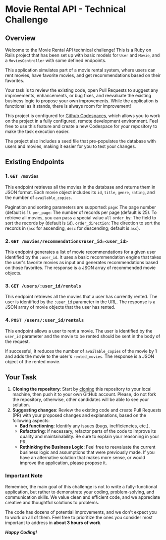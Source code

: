 # Movie Rental API - Technical Challenge

## Overview

Welcome to the Movie Rental API technical challenge! This is a Ruby on Rails project that has been set up with basic models for `User` and `Movie`, and a `MoviesController` with some defined endpoints.

This application simulates part of a movie rental system, where users can rent movies, have favorite movies, and get recommendations based on their favorites.

Your task is to review the existing code, open Pull Requests to suggest any improvements, enhancements, or bug fixes, and reevaluate the existing business logic to propose your own improvements. While the application is functional as it stands, there is always room for improvement!

This project is configured for [Github Codespaces](https://github.com/codespaces), which allows you to work on the project in a fully configured, remote development environment. Feel free to use this feature and create a new Codespace for your repository to make the task execution easier.

The project also includes a seed file that pre-populates the database with users and movies, making it easier for you to test your changes.

## Existing Endpoints

### 1. `GET /movies`

This endpoint retrieves all the movies in the database and returns them in JSON format. Each movie object includes its `id`, `title`, `genre`, `rating`, and the number of `available_copies`.

Pagination and sorting parameters are supported:
`page`: The page number (default is 1).
`per_page`: The number of records per page (default is 25). To retrieve all movies, you can pass a special value `all`
`order_by`: The field to sort the records by (default is `id`).
`order_direction`: The direction to sort the records in (`asc` for ascending, `desc` for descending; default is `asc`).

### 2. `GET /movies/recommendations?user_id=<user_id>`

This endpoint generates a list of movie recommendations for a given user identified by the `:user_id`. It uses a basic recommendation engine that takes the user's favorite movies as input and generates recommendations based on those favorites. The response is a JSON array of recommended movie objects.

### 3. `GET /users/:user_id/rentals`

This endpoint retrieves all the movies that a user has currently rented. The user is identified by the `:user_id` parameter in the URL. The response is a JSON array of movie objects that the user has rented.

### 4. `POST /users/:user_id/rentals`

This endpoint allows a user to rent a movie. The user is identified by the `user_id` parameter and the movie to be rented should be sent in the body of the request.

If successful, it reduces the number of `available_copies` of the movie by 1 and adds the movie to the user's `rented_movies`. The response is a JSON object of the rented movie.

## Your Task

1. **Cloning the repository**: Start by [cloning](https://docs.github.com/en/repositories/creating-and-managing-repositories/duplicating-a-repository) this repository to your local machine, then push it to your own GitHub account. Please, do not fork the repository, otherwise, other candidates will be able to see your solution.
2. **Suggesting changes**: Review the existing code and create Pull Requests (PR) with your proposed changes and explanations, based on the following aspects:
   - **Bad functioning**: Identify any issues (bugs, inefficiencies, etc.).
   - **Refactoring**: If necessary, refactor parts of the code to improve its quality and maintainability. Be sure to explain your reasoning in your PR.
   - **Rethinking the Business Logic**: Feel free to reevaluate the current business logic and assumptions that were previously made. If you have an alternative solution that makes more sense, or would improve the application, please propose it.

### Important Note

Remember, the main goal of this challenge is not to write a fully-functional application, but rather to demonstrate your coding, problem-solving, and communication skills. We value clean and efficient code, and we appreciate creative and thoughtful solutions to problems.

The code has dozens of potential improvements, and we don't expect you to work on all of them. Feel free to prioritize the ones you consider most important to address in **about 3 hours of work**.

_**Happy Coding!**_
